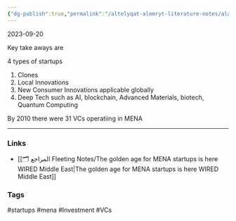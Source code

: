 ```yaml
---
{"dg-publish":true,"permalink":"/altelyqat-alemryt-literature-notes/alastthmar-investment/the-mena-investment-startup-landscape/"}
---
```


2023-09-20

Key take aways are 

4 types of startups
1) Clones
2) Local Innovations
3) New Consumer Innovations applicable globally
4) Deep Tech such as AI, blockchain, Advanced Materials, biotech, Quantum Computing

By 2010 there were 31 VCs operatiing in MENA

---------------
### Links 
- [[🗂️ المراجع Fleeting Notes/The golden age for MENA startups is here  WIRED Middle East\|The golden age for MENA startups is here  WIRED Middle East]]

### Tags
#startups #mena #Investment #VCs 

